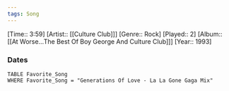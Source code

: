 ```yaml
---
tags: Song  
---
```

[Time:: 3:59]
[Artist:: [[Culture Club]]]
[Genre:: Rock]
[Played:: 2]
[Album:: [[At Worse...The Best Of Boy George And Culture Club]]]
[Year:: 1993]
### Dates
````dataview
TABLE Favorite_Song
WHERE Favorite_Song = "Generations Of Love - La La Gone Gaga Mix"
````